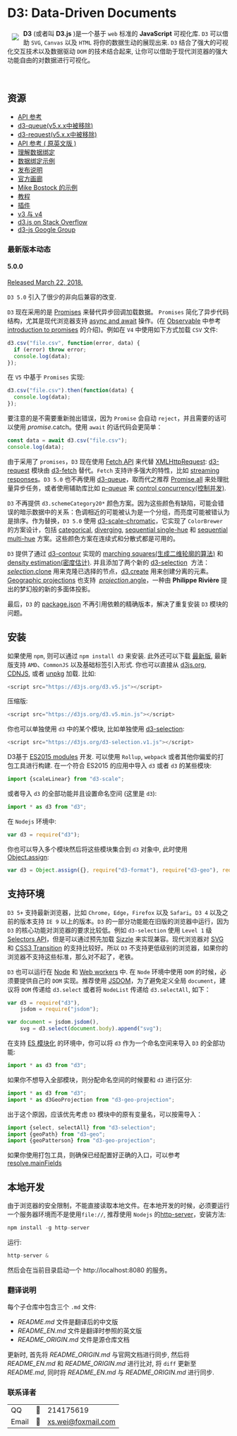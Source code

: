 # D3: Data-Driven Documents

<a href="https://d3js.org"><img src="https://d3js.org/logo.svg" align="left" hspace="10" vspace="10"></a>

**D3** (或者叫 **D3.js** )是一个基于 `web` 标准的 **JavaScript** 可视化库. `D3` 可以借助 `SVG`, `Canvas` 以及 `HTML` 将你的数据生动的展现出来. `D3` 结合了强大的可视化交互技术以及数据驱动 `DOM` 的技术结合起来, 让你可以借助于现代浏览器的强大功能自由的对数据进行可视化。 

<br>

## 资源

* [API 参考](https://github.com/xswei/d3js_doc/tree/master/API_Reference/API.md?_blank)
* [d3-queue(v5.x.x中被移除)](https://github.com/xswei/d3js_doc/blob/master/API_Reference/V4.md)
* [d3-request(v5.x.x中被移除)](https://github.com/xswei/d3js_doc/blob/master/API_Reference/V4.md)
* [API 参考 ( 原英文版 )](https://github.com/d3/d3/blob/master/API.md?_blank)
* [理解数据绑定](https://bost.ocks.org/mike/join/?_blank)
* [数据绑定示例](https://bl.ocks.org/mbostock/3808218?_blank)
* [发布说明](https://github.com/d3/d3/releases?_blank)
* [官方画廊](https://github.com/d3/d3/wiki/Gallery?_blank)
* [Mike Bostock 的示例](https://bl.ocks.org/mbostock?_blank)
* [教程](https://github.com/d3/d3/wiki/Tutorials?_blank)
* [插件](https://github.com/d3/d3/wiki/Plugins?_blank)
* [v3 与 v4](https://github.com/xswei/d3js_doc/tree/master/Release_Notes/CHANGES.md?_blank)
* [d3.js on Stack Overflow](https://stackoverflow.com/questions/tagged/d3.js?_blank)
* [d3-js Google Group](http://groups.google.com/group/d3-js?_blank)

### 最新版本动态

#### 5.0.0

[Released March 22, 2018.](https://github.com/d3/d3/releases/tag/v5.0.0)

`D3 5.0` 引入了很少的非向后兼容的改变.

`D3` 现在采用的是 [Promises](https://developer.mozilla.org/docs/Web/JavaScript/Guide/Using_promises) 来替代异步回调加载数据。 `Promises` 简化了异步代码结构，尤其是现代浏览器支持 [async and await](https://javascript.info/async-await) 操作。(在 [Observable](https://beta.observablehq.com) 中参考 [introduction to promises](https://beta.observablehq.com/@mbostock/introduction-to-promises) 的介绍)。例如在 `V4` 中使用如下方式加载 `CSV` 文件:

```js
d3.csv("file.csv", function(error, data) {
  if (error) throw error;
  console.log(data);
});
```

在 `V5` 中基于 `Promises` 实现:

```js
d3.csv("file.csv").then(function(data) {
  console.log(data);
});
```

要注意的是不需要重新抛出错误，因为 `Promise` 会自动 `reject`，并且需要的话可以使用 *promise*.catch。使用 `await` 的话代码会更简单：

```js
const data = await d3.csv("file.csv");
console.log(data);
```

由于采用了 `promises`，`D3` 现在使用 [Fetch API](https://fetch.spec.whatwg.org/) 来代替 [XMLHttpRequest](https://developer.mozilla.org/docs/Web/API/XMLHttpRequest): [d3-request](https://github.com/d3/d3-request) 模块由 [d3-fetch](https://github.com/d3/d3-fetch) 替代。`Fetch` 支持许多强大的特性，比如 [streaming responses](https://beta.observablehq.com/@mbostock/streaming-shapefiles)。`D3 5.0` 也不再使用 [d3-queue](https://github.com/d3/d3-queue)，取而代之推荐 [Promise.all](https://developer.mozilla.org/docs/Web/JavaScript/Reference/Global_Objects/Promise/all) 来处理批量异步任务，或者使用辅助库比如 [p-queue](https://github.com/sindresorhus/p-queue) 来 [control concurrency(控制并发)](https://beta.observablehq.com/@mbostock/hello-p-queue).

`D3` 不再提供 `d3.schemeCategory20*` 颜色方案。因为这些颜色有缺陷，可能会错误的暗示数据中的关系：色调相近的可能被认为是一个分组，而亮度可能被错认为是排序。作为替换，`D3 5.0` 使用 [d3-scale-chromatic](https://github.com/d3/d3-scale-chromatic)，它实现了 `ColorBrewer` 的方案设计，包括 [categorical](https://github.com/d3/d3-scale-chromatic/blob/master/README.md#categorical), [diverging](https://github.com/d3/d3-scale-chromatic/blob/master/README.md#diverging), [sequential single-hue](https://github.com/d3/d3-scale-chromatic/blob/master/README.md#sequential-single-hue) 和 [sequential multi-hue](https://github.com/d3/d3-scale-chromatic/blob/master/README.md#sequential-multi-hue) 方案。这些颜色方案在连续式和分散式都是可用的。

`D3` 提供了通过 [d3-contour](https://github.com/d3/d3-contour) 实现的 [marching squares(生成二维轮廓的算法)](https://beta.observablehq.com/@mbostock/d3-contour-plot) 和 [density estimation(密度估计)](https://beta.observablehq.com/@mbostock/d3-density-contours). 并且添加了两个新的 [d3-selection](https://github.com/d3/d3-selection)  方法：[*selection*.clone](https://github.com/d3/d3-selection/blob/master/README.md#selection_clone) 用来克隆已选择的节点，[d3.create](https://github.com/d3/d3-selection/blob/master/README.md#create) 用来创建分离的元素。 [Geographic projections](https://github.com/d3/d3-geo) 也支持  [*projection*.angle](https://github.com/d3/d3-geo/blob/master/README.md#projection_angle)，一种由 **Philippe Rivière** 提出的梦幻般的新的多面体投影。

最后，`D3` 的 [package.json](https://github.com/d3/d3/blob/master/package.json) 不再引用依赖的精确版本，解决了重复安装 `D3` 模块的问题。

## 安装

如果使用 `npm`, 则可以通过 `npm install d3` 来安装. 此外还可以下载 [最新版](https://unpkg.com/d3/build/), 最新版支持 `AMD`、`CommonJS` 以及基础标签引入形式. 你也可以直接从 [d3js.org](https://d3js.org), [CDNJS](https://cdnjs.com/libraries/d3), 或者 [unpkg](https://unpkg.com/d3/) 加载. 比如:

```js
<script src="https://d3js.org/d3.v5.js"></script>
```

压缩版:

```js
<script src="https://d3js.org/d3.v5.min.js"></script>
```

你也可以单独使用 `d3` 中的某个模块, 比如单独使用 [d3-selection](https://github.com/d3/d3-selection): 

```js
<script src="https://d3js.org/d3-selection.v1.js"></script>

```

D3基于 [ES2015 modules](http://www.2ality.com/2014/09/es6-modules-final.html) 开发.  可以使用 `Rollup`, `webpack` 或者其他你偏爱的打包工具进行构建. 在一个符合 ES2015 的应用中导入 `d3` 或者 `d3` 的某些模块:

```js
import {scaleLinear} from "d3-scale";
```

或者导入 `d3` 的全部功能并且设置命名空间 (这里是 `d3`):

```js
import * as d3 from "d3";
```

在 `Nodejs` 环境中:

```js
var d3 = require("d3");
```

你也可以导入多个模块然后将这些模块集合到 `d3` 对象中, 此时使用 [Object.assign](https://developer.mozilla.org/en-US/docs/Web/JavaScript/Reference/Global_Objects/Object/assign):

```js
var d3 = Object.assign({}, require("d3-format"), require("d3-geo"), require("d3-geo-projection"));
```

## 支持环境

`D3 5+` 支持最新浏览器，比如 `Chrome`，`Edge`，`Firefox` 以及 `Safari`。`D3 4` 以及之前的版本支持 `IE 9` 以上的版本。`D3` 的一部分功能能在旧版的浏览器中运行，因为 `D3` 的核心功能对浏览器的要求比较低。例如 `d3-selection` 使用 `Level 1` 级 [Selectors API](http://www.w3.org/TR/selectors-api/)，但是可以通过预先加载 [Sizzle](http://sizzlejs.com/) 来实现兼容。现代浏览器对 [SVG](http://www.w3.org/TR/SVG/) 和 [CSS3 Transition](http://www.w3.org/TR/css3-transitions/) 的支持比较好。所以 `D3` 不支持更低级别的浏览器，如果你的浏览器不支持这些标准，那么对不起了，老铁。

`D3` 也可以运行在 [Node](http://nodejs.org/) 和 [Web workers](http://www.whatwg.org/specs/web-apps/current-work/multipage/workers.html) 中. 在 `Node` 环境中使用 `DOM` 的时候，必须要提供自己的 `DOM` 实现。推荐使用 [JSDOM](https://github.com/tmpvar/jsdom)，为了避免定义全局 `document`，建议将 `DOM` 传递给 `d3.select` 或者将 `NodeList` 传递给 `d3.selectAll`, 如下：

```js
var d3 = require("d3"),
    jsdom = require("jsdom");

var document = jsdom.jsdom(),
    svg = d3.select(document.body).append("svg");
```
在支持 [ES 模块化](http://exploringjs.com/es6/ch_modules.html) 的环境中，你可以将 `d3` 作为一个命名空间来导入 `D3` 的全部功能:

```js
import * as d3 from "d3";
```
如果你不想导入全部模块，则分配命名空间的时候要和 `d3` 进行区分:

```js
import * as d3 from "d3";
import * as d3GeoProjection from "d3-geo-projection";
```
出于这个原因，应该优先考虑 `D3` 模块中的原有变量名，可以按需导入：

```js
import {select, selectAll} from "d3-selection";
import {geoPath} from "d3-geo";
import {geoPatterson} from "d3-geo-projection";
```
如果你使用打包工具，则确保已经配置好正确的入口，可以参考 [resolve.mainFields](https://webpack.js.org/configuration/resolve/#resolve-mainfields)

## 本地开发

由于浏览器的安全限制，不能直接读取本地文件。在本地开发的时候，必须要运行一个服务器环境而不是使用`file://`, 推荐使用 `Nodejs` 的[http-server](https://www.npmjs.com/package/http-server)，安装方法:

```js
npm install -g http-server
```

运行:

```js
http-server & 

```

然后会在当前目录启动一个 http://localhost:8080 的服务。

### 翻译说明

每个子仓库中包含三个 `.md` 文件:

- *README.md* 文件是翻译后的中文版
- *README_EN.md* 文件是翻译时参照的英文版
- *README_ORIGIN.md* 文件是源仓库文档

更新时, 首先将 *README_ORIGIN.md* 与官网文档进行同步, 然后将 *README_EN.md* 和 *README_ORIGIN.md* 进行比对, 将 `diff` 更新至 *README.md*, 同时将 *README_EN.md* 与 *README_ORIGIN.md* 进行同步.


### 联系译者

| | | |
--- | --- | ---
QQ | :penguin:  | 214175619
Email |:email:  | xs.wei@foxmail.com